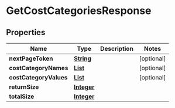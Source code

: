 

# GetCostCategoriesResponse


## Properties

| Name | Type | Description | Notes |
|------------ | ------------- | ------------- | -------------|
|**nextPageToken** | [**String**](String.md) |  |  [optional] |
|**costCategoryNames** | [**List**](List.md) |  |  [optional] |
|**costCategoryValues** | [**List**](List.md) |  |  [optional] |
|**returnSize** | [**Integer**](Integer.md) |  |  |
|**totalSize** | [**Integer**](Integer.md) |  |  |



